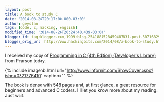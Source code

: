 ```yaml
---
layout: post
title: A book to study C
date: '2014-08-26T20:17:00.000-03:00'
author: geyslan
tags: [code, c, hacking, english]
modified_time: '2014-08-26T20:24:40.439-03:00'
blogger_id: tag:blogger.com,1999:blog-2541885528459487831.post-6071682935108920742
blogger_orig_url: http://www.hackingbits.com/2014/08/a-book-to-study.html
---
```


I received my copy of [Programming in C (4th Edition) (Developer's Library)](http://www.amazon.com/Programming-4th-Edition-Developers-Library/dp/0321776410) from Pearson today.

<!--more-->

{% include imagehb.html url="http://www.informit.com/ShowCover.aspx?isbn=0321776410" caption="" %}

The book is dense with 548 pages and, at first glance, a great resource for
beginners and advanced C coders. I'll let you know more about my reading. Just
wait.
